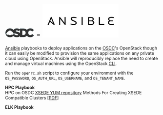 # <img src="img/osdc.png" /> - <img src="img/ansible.jpg" />
<a href="https://github.com/ansible/ansible">Ansible</a> playbooks to deploy applications on the <a href="https://www.opensciencedatacloud.org/systems/#availableResources">OSDC</a>'s OpenStack though it can easily be modified to provision the same applications on any private cloud using OpenStack. Ansible will reproducibly replace the need to create and manage virtual machines using the OpenStack <a href="https://www.opensciencedatacloud.org/support/commandline.html">CLI</a>.

Run the `openrc.sh` script to configure your environment with the `OS_PASSWORD`, `OS_AUTH_URL`, `OS_USERNAME`, and `OS_TENANT_NAME`.

**HPC Playbook** <br />
HPC on OSDC
<a href="https://portal.xsede.org/knowledge-base/-/kb/document/bdwx">XSEDE YUM repository</a>
Methods For Creating XSEDE Compatible Clusters [<a href="https://www.cac.cornell.edu/about/pubs/a74-fischer.pdf">PDF</a>]

**ELK Playbook** <br />

